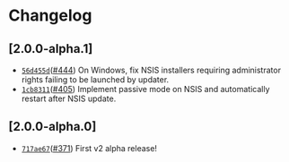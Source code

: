# Changelog

## \[2.0.0-alpha.1]

- [`56d455d`](https://github.com/tauri-apps/plugins-workspace/commit/56d455d3434dab407bab03bbe38fa3b803d52461)([#444](https://github.com/tauri-apps/plugins-workspace/pull/444)) On Windows, fix NSIS installers requiring administrator rights failing to be launched by updater.
- [`1cb8311`](https://github.com/tauri-apps/plugins-workspace/commit/1cb831183c63ba5bd3f72d8a482992f6467d950d)([#405](https://github.com/tauri-apps/plugins-workspace/pull/405)) Implement passive mode on NSIS and automatically restart after NSIS update.

## \[2.0.0-alpha.0]

- [`717ae67`](https://github.com/tauri-apps/plugins-workspace/commit/717ae670978feb4492fac1f295998b93f2b9347f)([#371](https://github.com/tauri-apps/plugins-workspace/pull/371)) First v2 alpha release!
